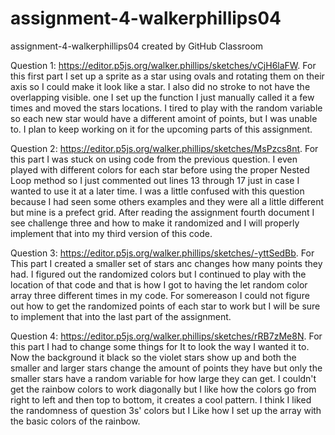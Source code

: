 # assignment-4-walkerphillips04
assignment-4-walkerphillips04 created by GitHub Classroom


 Question 1: https://editor.p5js.org/walker.phillips/sketches/vCjH6laFW. For this first part I set up a sprite as a star using ovals and rotating them on
 their axis so I could make it look like a star. I also did no stroke to not have the overlapping visible.  one I set up the function I just manually called 
 it a few times and moved the stars locations.  I tired to play with the random variable so each new star would have a different amoint of points, but I was unable to. I plan to keep working on it for the upcoming parts of this assignment.

Question 2: https://editor.p5js.org/walker.phillips/sketches/MsPzcs8nt. For this part I was stuck on using code from the previous question. I even played with different colors for each star before using the proper Nested Loop method so I just commented out lines 13 through 17 just in case I wanted to use it at a later time. I was a little confused with this question because I had seen some others examples and they were all a little different but mine is a prefect grid. After reading the assignment fourth document I see challenge three and how to make it randomized and I will properly implement that into my third version of this code. 

Question 3: https://editor.p5js.org/walker.phillips/sketches/-yttSedBb. For This part I created a smaller set of stars anc changes how many points they had. I figured out the randomized colors but I continued to play with the location of that code and that is how I got to having the let random color array three different times in my code.  For somereason I could not figure out how to get the randomized points of each star to work but I will be sure to implement that into the last part of the assignment. 

Question 4: https://editor.p5js.org/walker.phillips/sketches/rRB7zMe8N. For this part I had to change some things for It to look the way I wanted it to. Now the background it black so the violet stars show up and both the smaller and larger stars change the amount of points they have but only the smaller stars have a random variable for how large they can get.  I couldn't get the rainbow colors to work diagonally but I like how the colors go from right to left and then top to bottom, it creates a cool pattern.  I think I liked the randomness of question 3s' colors but I Like how I set up the array with the basic colors of the rainbow. 
